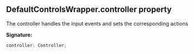 
## DefaultControlsWrapper.controller property

The controller handles the input events and sets the corresponding actions

**Signature:**

```typescript
controller: Controller;
```
